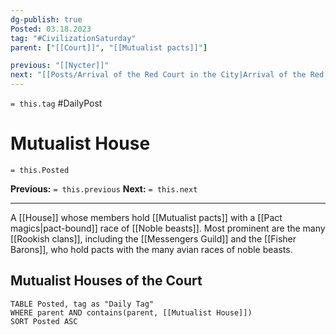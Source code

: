 ```yaml
---
dg-publish: true
Posted: 03.18.2023
tag: "#CivilizationSaturday"
parent: ["[[Court]]", "[[Mutualist pacts]]"]

previous: "[[Nycter]]"
next: "[[Posts/Arrival of the Red Court in the City|Arrival of the Red Court in the City]]"
---
```

`= this.tag` #DailyPost 
# Mutualist House
`= this.Posted`

**Previous:** `= this.previous`
**Next:** `= this.next`

---

A [[House]] whose members hold [[Mutualist pacts]] with a [[Pact magics|pact-bound]] race of [[Noble beasts]]. Most prominent are the many [[Rookish clans]], including the [[Messengers Guild]] and the [[Fisher Barons]], who hold pacts with the many avian races of noble beasts.

## Mutualist Houses of the Court
```dataview
TABLE Posted, tag as "Daily Tag"
WHERE parent AND contains(parent, [[Mutualist House]])
SORT Posted ASC
```
